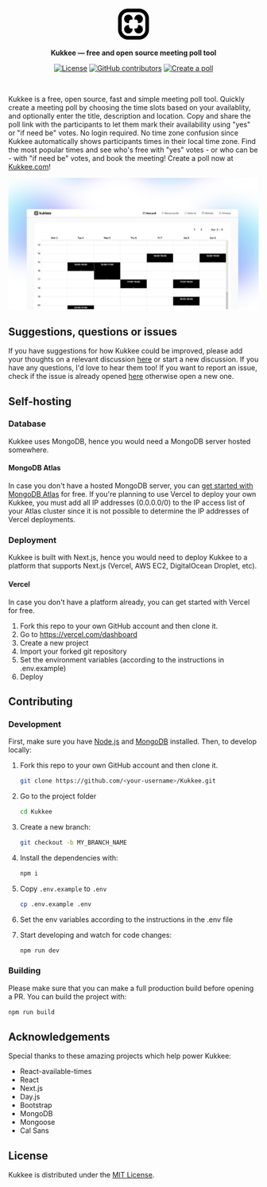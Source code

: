 <div align="center">
  <a href="https://www.kukkee.com/">
    <img
      src="./public/favicon.svg"
      alt="Kukkee Logo"
      height="64"
    />
  </a>
  <p>
    <b>
      Kukkee — free and open source meeting poll tool
    </b>
  </p>
  <p>

[![License](https://img.shields.io/github/license/Kukkee/Kukkee?color=%23000000&style=for-the-badge)](https://github.com/Kukkee/Kukkee/blob/main/LICENSE)
[![GitHub contributors](https://img.shields.io/github/contributors/Kukkee/Kukkee?color=%23000000&&style=for-the-badge)](https://github.com/Kukkee/Kukkee/graphs/contributors)
[![Create a poll](https://shields.io/badge/style-Now-black?&style=for-the-badge&label=Create%20a%20poll)](https://kukkee.com/)

  </p>
  <br/>
</div>

Kukkee is a free, open source, fast and simple meeting poll tool. Quickly create a meeting poll by choosing the time slots based on your availablity, and optionally enter the title, description and location. Copy and share the poll link with the participants to let them mark their availability using "yes" or "if need be" votes. No login required. No time zone confusion since Kukkee automatically shows participants times in their local time zone. Find the most popular times and see who's free with "yes" votes - or who can be - with "if need be" votes, and book the meeting! Create a poll now at [Kukkee.com](https://kukkee.com/)!

<img src="./public/banner.png">

## Suggestions, questions or issues

If you have suggestions for how Kukkee could be improved, please add your thoughts on a relevant discussion [here](https://github.com/Kukkee/Kukkee/discussions/) or start a new discussion. If you have any questions, I'd love to hear them too! If you want to report an issue, check if the issue is already opened [here](https://github.com/AnandBaburajan/Kukkee/issues) otherwise open a new one.

## Self-hosting

### Database

Kukkee uses MongoDB, hence you would need a MongoDB server hosted somewhere.

#### MongoDB Atlas

In case you don't have a hosted MongoDB server, you can [get started with MongoDB Atlas](https://www.mongodb.com/basics/mongodb-atlas-tutorial) for free.
If you're planning to use Vercel to deploy your own Kukkee, you must add all IP addresses (0.0.0.0/0) to the IP access list of your Atlas cluster since it is not possible to determine the IP addresses of Vercel deployments.

### Deployment

Kukkee is built with Next.js, hence you would need to deploy Kukkee to a platform that supports Next.js (Vercel, AWS EC2, DigitalOcean Droplet, etc).

#### Vercel

In case you don't have a platform already, you can get started with Vercel for free.

1. Fork this repo to your own GitHub account and then clone it.
2. Go to https://vercel.com/dashboard
3. Create a new project
4. Import your forked git repository
5. Set the environment variables (according to the instructions in .env.example)
6. Deploy

## Contributing

### Development

First, make sure you have [Node.js](https://nodejs.org/en/) and [MongoDB](https://www.mongodb.com/docs/manual/installation/#mongodb-installation-tutorials) installed. Then, to develop locally:

1. Fork this repo to your own GitHub account and then clone it.

   ```sh
   git clone https://github.com/<your-username>/Kukkee.git
   ```

2. Go to the project folder

   ```sh
   cd Kukkee
   ```

3. Create a new branch:

   ```sh
   git checkout -b MY_BRANCH_NAME
   ```

4. Install the dependencies with:

   ```sh
   npm i
   ```

5. Copy `.env.example` to `.env`

   ```sh
   cp .env.example .env
   ```

6. Set the env variables according to the instructions in the .env file

7. Start developing and watch for code changes:

   ```sh
   npm run dev
   ```

### Building

Please make sure that you can make a full production build before opening a PR. You can build the project with:

```bash
npm run build
```

## Acknowledgements

Special thanks to these amazing projects which help power Kukkee:

- React-available-times
- React
- Next.js
- Day.js
- Bootstrap
- MongoDB
- Mongoose
- Cal Sans

## License

Kukkee is distributed under the [MIT License](https://github.com/AnandBaburajan/Kukkee/blob/main/LICENSE).
